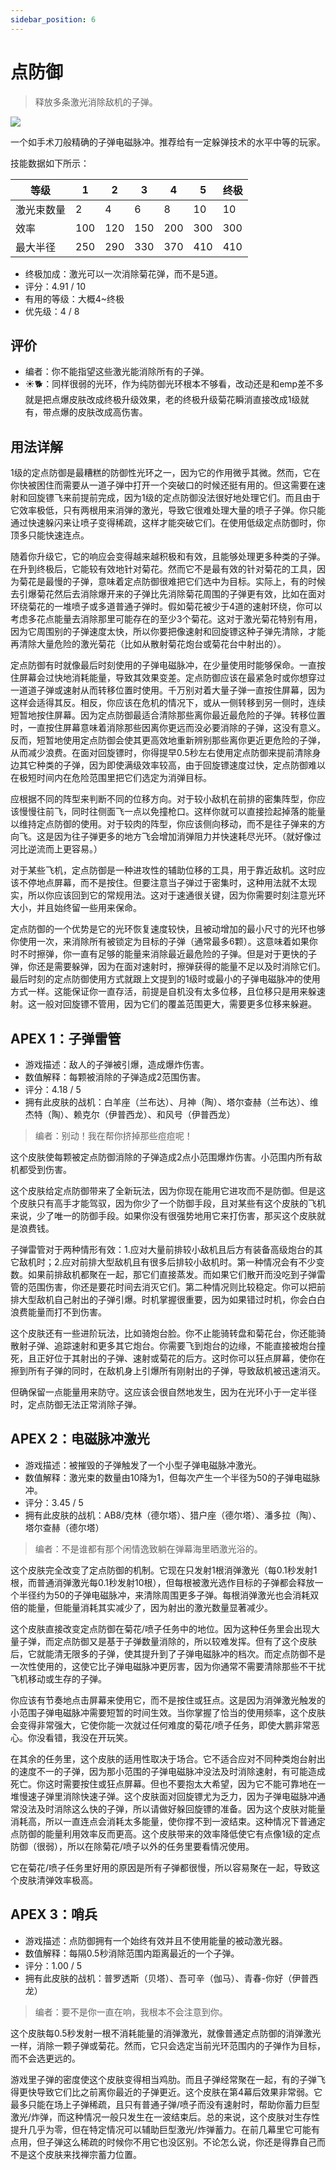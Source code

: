 ```yaml
---
sidebar_position: 6
---
```


# 点防御

> 释放多条激光消除敌机的子弹。

<img src="/terms/pd.png" style={{zoom:1.25}}/>

一个如手术刀般精确的子弹电磁脉冲。推荐给有一定躲弹技术的水平中等的玩家。

技能数据如下所示：

| 等级       | 1    | 2    | 3    | 4    | 5    | 终极 |
| ---------- | ---- | ---- | ---- | ---- | ---- | ---- |
| 激光束数量 | 2    | 4    | 6    | 8    | 10   | 10   |
| 效率       | 100  | 120  | 150  | 200  | 300  | 300  |
| 最大半径   | 250  | 290  | 330  | 370  | 410  | 410  |

- 终极加成：激光可以一次消除菊花弹，而不是5道。
- 评分：4.91 / 10
- 有用的等级：大概4~终极
- 优先级：4 / 8

## 评价

- 编者：你不能指望这些激光能消除所有的子弹。
- ☀🐕：同样很弱的光环，作为纯防御光环根本不够看，改动还是和emp差不多就是把点爆皮肤改成终极升级效果，老的终极升级菊花瞬消直接改成1级就有，带点爆的皮肤改成高伤害。

## 用法详解

1级的定点防御是最糟糕的防御性光环之一，因为它的作用微乎其微。然而，它在你快被困住而需要从一道子弹中打开一个突破口的时候还挺有用的。但这需要在速射和回旋镖飞来前提前完成，因为1级的定点防御没法很好地处理它们。而且由于它效率极低，只有两根用来消弹的激光，导致它很难处理大量的喷子子弹。你只能通过快速躲闪来让喷子变得稀疏，这样才能突破它们。在使用低级定点防御时，你顶多只能快速连点。

随着你升级它，它的响应会变得越来越积极和有效，且能够处理更多种类的子弹。在升到终极后，它能较有效地针对菊花。然而它不是最有效的针对菊花的工具，因为菊花是最慢的子弹，意味着定点防御很难把它们选中为目标。实际上，有的时候去引爆菊花然后去消除爆开来的子弹比先消除菊花周围的子弹更有效，比如在面对环绕菊花的一堆喷子或多道普通子弹时。假如菊花被少于4道的速射环绕，你可以考虑多花点能量去消除那里可能存在的至少3个菊花。这对于激光菊花特别有用，因为它周围别的子弹速度太快，所以你要把像速射和回旋镖这种子弹先清除，才能再清除大量危险的激光菊花（比如从散射菊花炮台或菊花台中射出的）。

定点防御有时就像最后时刻使用的子弹电磁脉冲，在少量使用时能够保命。一直按住屏幕会过快地消耗能量，导致其效果变差。定点防御应该在最紧急时或你想穿过一道道子弹或速射从而转移位置时使用。千万别对着大量子弹一直按住屏幕，因为这样会适得其反。相反，你应该在危机的情况下，或从一侧转移到另一侧时，连续短暂地按住屏幕。因为定点防御最适合清除那些离你最近最危险的子弹。转移位置时，一直按住屏幕意味着消除那些因离你更远而没必要消除的子弹，这没有意义。反而，短暂地使用定点防御会使其更高效地重新辨别那些离你更近更危险的子弹，从而减少浪费。在面对回旋镖时，你得提早0.5秒左右使用定点防御来提前清除身边其它种类的子弹，因为即使满级效率较高，由于回旋镖速度过快，定点防御难以在极短时间内在危险范围里把它们选定为消弹目标。

应根据不同的阵型来判断不同的位移方向。对于较小敌机在前排的密集阵型，你应该慢慢往前飞，同时往侧面飞一点以免撞枪口。这样你就可以直接捡起掉落的能量以维持定点防御的使用。对于较肉的阵型，你应该侧向移动，而不是往子弹来的方向飞。这是因为往子弹更多的地方飞会增加消弹阻力并快速耗尽光环。（就好像过河比逆流而上更容易。）

对于某些飞机，定点防御是一种进攻性的辅助位移的工具，用于靠近敌机。这时应该不停地点屏幕，而不是按住。但要注意当子弹过于密集时，这种用法就不太现实，所以你应该回到它的常规用法。这对于速通很关键，因为你需要时刻注意光环大小，并且始终留一些用来保命。

定点防御的一个优势是它的光环恢复速度较快，且被动增加的最小尺寸的光环也够你使用一次，来消除所有被锁定为目标的子弹（通常最多6颗）。这意味着如果你时不时擦弹，你一直有足够的能量来消除最近最危险的子弹。但是对于更快的子弹，你还是需要躲弹，因为在面对速射时，擦弹获得的能量不足以及时消除它们。最后时刻的定点防御使用方式就跟上文提到的1级时或最小的子弹电磁脉冲的使用方式一样。这能保证你一直存活，前提是自机没有太多位移，且位移只是用来躲速射。这一般对回旋镖不管用，因为它们的覆盖范围更大，需要更多位移来躲避。

## APEX 1：子弹雷管

- 游戏描述：敌人的子弹被引爆，造成爆炸伤害。
- 数值解释：每颗被消除的子弹造成2范围伤害。
- 评分：4.18 / 5
- 拥有此皮肤的战机：白羊座（兰布达）、月神（陶）、塔尔查赫（兰布达）、维杰特（陶）、赖克尔（伊普西龙）、和风号（伊普西龙）

> 编者：别动！我在帮你挤掉那些痘痘呢！

这个皮肤使每颗被定点防御消除的子弹造成2点小范围爆炸伤害。小范围内所有敌机都受到伤害。

这个皮肤给定点防御带来了全新玩法，因为你现在能用它进攻而不是防御。但是这个皮肤只有高手才能驾驭，因为你少了一个防御手段，且对某些有这个皮肤的飞机来说，少了唯一的防御手段。如果你没有很强势地用它来打伤害，那买这个皮肤就是浪费钱。

子弹雷管对于两种情形有效：1.应对大量前排较小敌机且后方有装备高级炮台的其它敌机时；2.应对前排大型敌机且有很多后排较小敌机时。第一种情况会有不少变数。如果前排敌机都聚在一起，那它们直接蒸发。而如果它们散开而没吃到子弹雷管的范围伤害，你还是要花时间去消灭它们。第二种情况则比较稳定。你可以把前排大型敌机自己射出的子弹引爆。时机掌握很重要，因为如果错过时机，你会白白浪费能量而打不到伤害。

这个皮肤还有一些进阶玩法，比如骑炮台脸。你不止能骑转盘和菊花台，你还能骑散射子弹、追踪速射和更多其它炮台。你需要飞到炮台的边缘，不能直接被炮台撞死，且正好位于其射出的子弹、速射或菊花的后方。这时你可以狂点屏幕，使你在擦到所有子弹的同时，在敌机身上引爆所有刚射出的子弹，导致敌机被迅速消灭。

但确保留一点能量用来防守。这应该会很自然地发生，因为在光环小于一定半径时，定点防御无法正常消除子弹。

## APEX 2：电磁脉冲激光

- 游戏描述：被摧毁的子弹触发了一个小型子弹电磁脉冲激光。
- 数值解释：激光束的数量由10降为1，但每次产生一个半径为50的子弹电磁脉冲。
- 评分：3.45 / 5
- 拥有此皮肤的战机：AB8/克林（德尔塔）、猎户座（德尔塔）、潘多拉（陶）、塔尔查赫（德尔塔）

> 编者：不是谁都有那个闲情逸致躺在弹幕海里晒激光浴的。

这个皮肤完全改变了定点防御的机制。它现在只发射1根消弹激光（每0.1秒发射1根，而普通消弹激光每0.1秒发射10根），但每根被激光选作目标的子弹都会释放一个半径约为50的子弹电磁脉冲，来清除周围更多子弹。每根消弹激光也会消耗双倍的能量，但能量消耗其实减少了，因为射出的激光数量显著减少。

这个皮肤直接改变定点防御在菊花/喷子任务中的地位。因为这种任务里会出现大量子弹，而定点防御又是基于子弹数量消除的，所以较难发挥。但有了这个皮肤后，它就能清无限多的子弹，使其提升到了子弹电磁脉冲的档次。而定点防御不是一次性使用的，这使它比子弹电磁脉冲更厉害，因为你通常不需要清除那些不干扰飞机移动或生存的子弹。

你应该有节奏地点击屏幕来使用它，而不是按住或狂点。这是因为消弹激光触发的小范围子弹电磁脉冲需要短暂的时间生效。当你掌握了恰当的使用频率，这个皮肤会变得非常强大，它使你能一次就过任何难度的菊花/喷子任务，即使大鹏非常恶心。你没看错，我没在开玩笑。

在其余的任务里，这个皮肤的适用性取决于场合。它不适合应对不同种类炮台射出的速度不一的子弹，因为那小范围的子弹电磁脉冲没法及时消除速射，有可能造成死亡。你这时需要按住或狂点屏幕。但也不要抱太大希望，因为它不能可靠地在一堆慢速子弹里消除快速子弹。这个皮肤面对回旋镖尤为乏力，因为子弹电磁脉冲通常没法及时消除这么快的子弹，所以请做好躲回旋镖的准备。因为这个皮肤对能量消耗高，所以一直连点会消耗太多能量，使你撑不到一波结束。这种情况下普通定点防御的能量利用效率反而更高。这个皮肤带来的效率降低使它有点像1级的定点防御（很弱），所以在除菊花/喷子以外的任务里要看情况使用。

它在菊花/喷子任务里好用的原因是所有子弹都很慢，所以容易聚在一起，导致这个皮肤清弹效率极高。

## APEX 3：哨兵

- 游戏描述：点防御拥有一个始终有效并且不使用能量的被动激光器。
- 数值解释：每隔0.5秒消除范围内距离最近的一个子弹。
- 评分：1.00 / 5
- 拥有此皮肤的战机：普罗透斯（贝塔）、吾可辛（伽马）、青春-你好（伊普西龙）

> 编者：要不是你一直在响，我根本不会注意到你。

这个皮肤每0.5秒发射一根不消耗能量的消弹激光，就像普通定点防御的消弹激光一样，消除一颗子弹或菊花。然而，它只会选定当前光环范围内的子弹作为目标，而不会选更远的。

游戏里子弹的密度使这个皮肤变得相当鸡肋。而且子弹经常聚在一起，有的子弹飞得更快导致它们比之前离你最近的子弹更近。这个皮肤在第4幕后效果非常弱。它最多只能在场上子弹稀疏，且只有普通子弹/喷子而没有速射时，帮助你蓄力巨型激光/炸弹，而这种情况一般只发生在一波结束后。总的来说，这个皮肤对生存性提升几乎为零，但在特定情况可以辅助巨型激光/炸弹蓄力。在前几幕里它可能有点用，但子弹这么稀疏的时候你不用它也没区别。不论怎么说，你还是得靠自己而不是这个皮肤来找禅宗蓄力位置。